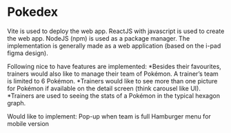 # Pokedex

Vite is used to deploy the web app.
ReactJS with javascript is used to create the web app.
NodeJS (npm) is used as a package manager.
The implementation is generally made as a web application (based on the i-pad figma design).

Following nice to have features are implemented:
*Besides their favourites, trainers would also like to manage their team of Pokémon. A trainer’s team is limited to 6 Pokémon.
*Trainers would like to see more than one picture for Pokémon if available on the detail screen (think carousel like UI).
\*Trainers are used to seeing the stats of a Pokémon in the typical hexagon graph.

Would like to implement:
Pop-up when team is full
Hamburger menu for mobile version
